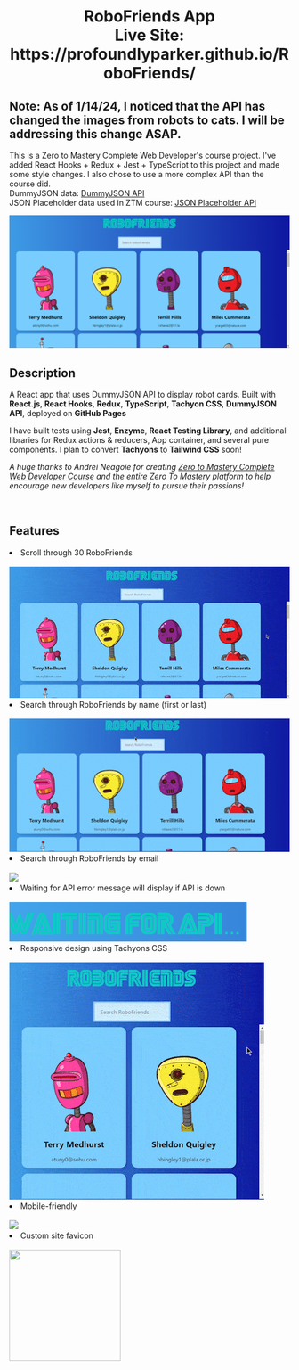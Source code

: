 <h1 align='center'>RoboFriends App<br>
  Live Site: https://profoundlyparker.github.io/RoboFriends/
</h1>

<h2>Note: As of 1/14/24, I noticed that the API has changed the images from robots to cats. I will be addressing this change ASAP.</h2>
<p>This is a Zero to Mastery Complete Web Developer's course project. I've added React Hooks + Redux + Jest + TypeScript to this project and made some style changes. I also chose to use a more complex API than the course did.<br>
DummyJSON data: <a href='https://dummyjson.com/users'>DummyJSON API</a><br>
JSON Placeholder data used in ZTM course: <a href='https://jsonplaceholder.typicode.com/users'>JSON Placeholder API</a></p>

![robofriends](src/Readme-imgs/robofriends.png)

## Description
<p>A React app that uses DummyJSON API to display robot cards. Built with <b>React.js</b>, <b>React Hooks</b>, <b>Redux</b>, <b>TypeScript</b>, <b>Tachyon CSS</b>, <b>DummyJSON API</b>, deployed on <b>GitHub Pages</b></p>
<p>I have built tests using <b>Jest</b>, <b>Enzyme</b>, <b>React Testing Library</b>, and additional libraries for Redux actions & reducers, App container, and several pure components. I plan to convert <b>Tachyons</b> to <b>Tailwind CSS</b> soon!</p>

<p><i>A huge thanks to Andrei Neagoie for creating <a href='https://zerotomastery.io/courses/coding-bootcamp/'>Zero to Mastery Complete Web Developer Course</a> and the entire Zero To Mastery platform to help encourage new developers like myself to pursue their passions!</i></p><br>

## Features
<li>Scroll through 30 RoboFriends</li><br>
<img src='src/Readme-imgs/robots-scroll_AdobeExpress-min.gif'>
<li>Search through RoboFriends by name (first or last)</li><br>
<img src='src/Readme-imgs/robots-name-search_AdobeExpress.gif'>
<li>Search through RoboFriends by email</li><br>
<img src='src/Readme-imgs/robots-email-search_AdobeExpress.gif'>
<li>Waiting for API error message will display if API is down</li><br>
<img src='src/Readme-imgs/robofriends-api.png'>
<li>Responsive design using Tachyons CSS</li><br>
<img src='src/Readme-imgs/robots-responsive_AdobeExpress-min.gif'>
<li>Mobile-friendly</li><br>
<img src='src/Readme-imgs/robots-mobile-min.gif'>
<li>Custom site favicon</li><br>
<img src='public/favicon.ico' height='200' width='200'>




